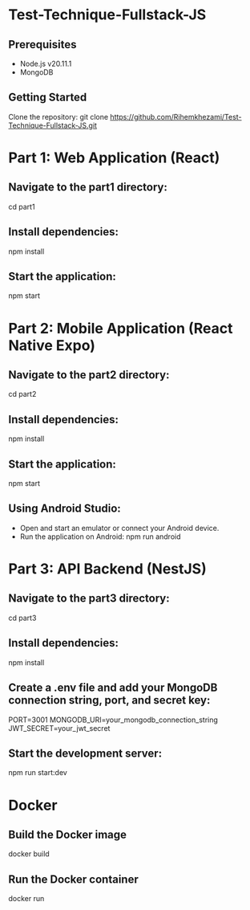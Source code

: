 # Test-Technique-Fullstack-JS
## Prerequisites
- Node.js v20.11.1
- MongoDB
## Getting Started
Clone the repository:
git clone https://github.com/Rihemkhezami/Test-Technique-Fullstack-JS.git
# Part 1: Web Application (React)
## Navigate to the part1 directory:
cd part1
## Install dependencies:
npm install
## Start the application:
npm start
# Part 2: Mobile Application (React Native Expo)
## Navigate to the part2 directory:
cd part2
## Install dependencies:
npm install
## Start the application:
npm start
## Using Android Studio:
- Open and start an emulator or connect your Android device.
- Run the application on Android:
npm run android
# Part 3: API Backend (NestJS)
## Navigate to the part3 directory:
cd part3
## Install dependencies:
npm install
## Create a .env file and add your MongoDB connection string, port, and secret key:
PORT=3001
MONGODB_URI=your_mongodb_connection_string
JWT_SECRET=your_jwt_secret
## Start the development server:
npm run start:dev
# Docker
## Build the Docker image
docker build
## Run the Docker container
docker run

